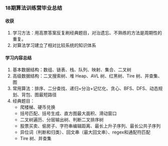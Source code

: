 ### 18期算法训练营毕业总结

#### 收获
1. 学习方法：用高票答案反复刷经典题目，对治遗忘、不熟练的方法是周期性的重复。
2. 对算法学习建立了相对比较系统的知识体系

#### 学习内容总结
1. 基本数据结构：数组、链表、栈、队列、映射、集合、二叉树
2. 高级数据结构：二叉搜索树、堆 Heap、AVL 树、红黑树、Tire 树、并查集、图
3. 常用算法：排序、二分查找、递归+分治+记忆化、贪心、BFS、DFS、动态规划、背包、图最短路径
3. 经典题目：
	* 爬楼梯、硬币兑换
	* 括号匹配、括号⽣成、直⽅图最⼤⾯积、滑动窗⼝
	* ⼆叉树遍历、分层输出树、判断⼆叉排序树
	* 股票买卖、偷房⼦、字符串编辑距离、最⻓上升⼦序列、最⻓公共⼦序列
	* 异位词（判断和归类）、回⽂串（最⼤回⽂串）、regex和通配符匹配
	* Tire 树、并查集

